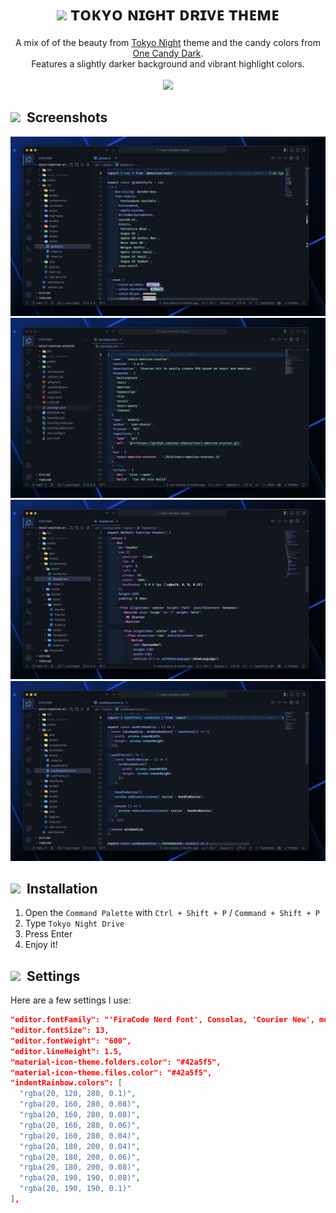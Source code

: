 <div align="center">
<h1><img src="https://emojicdn.elk.sh/🌕?style=twitter" height=24 /> ᴛᴏᴋʏᴏ ɴɪɢʜᴛ ᴅʀɪᴠᴇ ᴛʜᴇᴍᴇ</h1>
A mix of of the beauty from <a href="https://marketplace.visualstudio.com/items?itemName=enkia.tokyo-night">Tokyo Night</a> theme and the candy colors from <a href="https://marketplace.visualstudio.com/items?itemName=KacperBiedka.one-candy-dark">One Candy Dark</a>. <br/>
Features a slightly darker background and vibrant highlight colors.<br/>
<br/>
<img src="https://github.com/user-attachments/assets/3d8f9b08-5a75-4a8a-9da8-0aa9ca705c0e" height=100 /><br/>
</div>




## <img src="https://emojicdn.elk.sh/📸?style=twitter" height=18 />&nbsp; Screenshots

![CSS syntax highlight](images/screenshots/css-example.png)
![JSON syntax highlight](images/screenshots/json-example.png)
![JSX syntax highlight](images/screenshots/jsx-example.png)
![Hooks syntax highlight](images/screenshots/hooks-example.png)

## <img src="https://emojicdn.elk.sh/⚡️?style=twitter" height=18 />&nbsp; Installation

1. Open the `Command Palette` with `Ctrl + Shift + P` / `Command + Shift + P`
2. Type `Tokyo Night Drive`
3. Press Enter
4. Enjoy it!

## <img src="https://emojicdn.elk.sh/🛠️?style=twitter" height=18 />&nbsp; Settings

Here are a few settings I use:

```json
"editor.fontFamily": "'FiraCode Nerd Font', Consolas, 'Courier New', monospace",
"editor.fontSize": 13,
"editor.fontWeight": "600",
"editor.lineHeight": 1.5,
"material-icon-theme.folders.color": "#42a5f5",
"material-icon-theme.files.color": "#42a5f5",
"indentRainbow.colors": [
  "rgba(20, 120, 280, 0.1)",
  "rgba(20, 160, 280, 0.08)",
  "rgba(20, 160, 280, 0.08)",
  "rgba(20, 160, 280, 0.06)",
  "rgba(20, 160, 280, 0.04)",
  "rgba(20, 180, 200, 0.04)",
  "rgba(20, 180, 200, 0.06)",
  "rgba(20, 180, 200, 0.08)",
  "rgba(20, 190, 190, 0.08)",
  "rgba(20, 190, 190, 0.1)"
],
```
